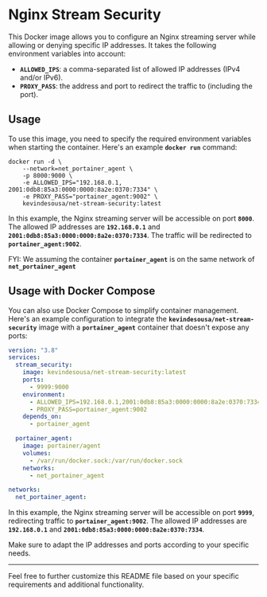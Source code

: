 # Nginx Stream Security

This Docker image allows you to configure an Nginx streaming server while allowing or denying specific IP addresses. It takes the following environment variables into account:

-   **`ALLOWED_IPS`**: a comma-separated list of allowed IP addresses (IPv4 and/or IPv6).
-   **`PROXY_PASS`**: the address and port to redirect the traffic to (including the port).

## Usage

To use this image, you need to specify the required environment variables when starting the container. Here's an example **`docker run`** command:

```shell
docker run -d \
	--network=net_portainer_agent \
	-p 8000:9000 \
	-e ALLOWED_IPS="192.168.0.1, 2001:0db8:85a3:0000:0000:8a2e:0370:7334" \
	-e PROXY_PASS="portainer_agent:9002" \
	kevindesousa/net-stream-security:latest
```

In this example, the Nginx streaming server will be accessible on port **`8000`**. The allowed IP addresses are **`192.168.0.1`** and **`2001:0db8:85a3:0000:0000:8a2e:0370:7334`**. The traffic will be redirected to **`portainer_agent:9002`**.

FYI: We assuming the container **`portainer_agent`** is on the same network of **`net_portainer_agent`**

## Usage with Docker Compose

You can also use Docker Compose to simplify container management. Here's an example configuration to integrate the **`kevindesousa/net-stream-security`** image with a **`portainer_agent`** container that doesn't expose any ports:

```yaml
version: "3.8"
services:
  stream_security:
    image: kevindesousa/net-stream-security:latest
    ports:
      - 9999:9000
    environment:
      - ALLOWED_IPS=192.168.0.1,2001:0db8:85a3:0000:0000:8a2e:0370:7334
      - PROXY_PASS=portainer_agent:9002
    depends_on:
      - portainer_agent

  portainer_agent:
    image: portainer/agent
    volumes:
      - /var/run/docker.sock:/var/run/docker.sock
    networks:
      - net_portainer_agent

networks:
  net_portainer_agent:
```

In this example, the Nginx streaming server will be accessible on port **`9999`**, redirecting traffic to **`portainer_agent:9002`**. The allowed IP addresses are **`192.168.0.1`** and **`2001:0db8:85a3:0000:0000:8a2e:0370:7334`**.

Make sure to adapt the IP addresses and ports according to your specific needs.

---
Feel free to further customize this README file based on your specific requirements and additional functionality.
